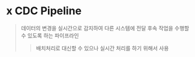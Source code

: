 # x CDC Pipeline

> 데이터의 변경을 실시간으로 감지하여 다른 시스템에 전달 후속 작업을 수행할 수 있도록 하는 파이프라인
>
> > 배치처리로 대신할 수 있으나 실시간 처리를 하기 위해서 사용
